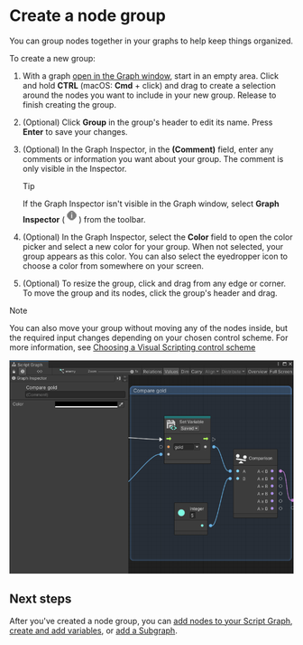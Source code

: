 # Create a node group

You can group nodes together in your graphs to help keep things organized. 

To create a new group:

1. With a graph [open in the Graph window](vs-open-graph-edit.md), start in an empty area. Click and hold **CTRL** (macOS: **Cmd** + click) and drag to create a selection around the nodes you want to include in your new group. Release to finish creating the group.

2. (Optional) Click **Group** in the group's header to edit its name. Press **Enter** to save your changes. 

3. (Optional) In the Graph Inspector, in the **(Comment)** field, enter any comments or information you want about your group. The comment is only visible in the Inspector. 

    > [!TIP]
    > If the Graph Inspector isn't visible in the Graph window, select **Graph Inspector** (![The Graph Inspector icon](images/vs-graph-inspector-icon.png)) from the toolbar.

4. (Optional) In the Graph Inspector, select the **Color** field to open the color picker and select a new color for your group. When not selected, your group appears as this color. You can also select the eyedropper icon to choose a color from somewhere on your screen. 

5. (Optional) To resize the group, click and drag from any edge or corner. To move the group and its nodes, click the group's header and drag. 

> [!NOTE]
> You can also move your group without moving any of the nodes inside, but the required input changes depending on your chosen control scheme. For more information, see [Choosing a Visual Scripting control scheme](vs-control-schemes.md)

![An image of the Graph window with a group called Compare gold containing 3 nodes](images/vs-groups.png)

## Next steps

After you've created a node group, you can [add nodes to your Script Graph](vs-add-node-to-graph.md), [create and add variables](vs-add-variable-graph.md), or [add a Subgraph](vs-add-subgraph.md).
